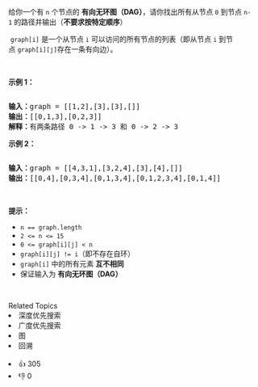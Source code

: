 <p>给你一个有&nbsp;<code>n</code>&nbsp;个节点的 <strong>有向无环图（DAG）</strong>，请你找出所有从节点 <code>0</code>&nbsp;到节点 <code>n-1</code>&nbsp;的路径并输出（<strong>不要求按特定顺序</strong>）</p>

<p><meta charset="UTF-8" />&nbsp;<code>graph[i]</code>&nbsp;是一个从节点 <code>i</code> 可以访问的所有节点的列表（即从节点 <code>i</code> 到节点&nbsp;<code>graph[i][j]</code>存在一条有向边）。</p>

<p>&nbsp;</p>

<p><strong>示例 1：</strong></p>

<p><img alt="" src="https://assets.leetcode.com/uploads/2020/09/28/all_1.jpg" /></p>

<pre>
<strong>输入：</strong>graph = [[1,2],[3],[3],[]]
<strong>输出：</strong>[[0,1,3],[0,2,3]]
<strong>解释：</strong>有两条路径 0 -&gt; 1 -&gt; 3 和 0 -&gt; 2 -&gt; 3
</pre>

<p><strong>示例 2：</strong></p>

<p><img alt="" src="https://assets.leetcode.com/uploads/2020/09/28/all_2.jpg" /></p>

<pre>
<strong>输入：</strong>graph = [[4,3,1],[3,2,4],[3],[4],[]]
<strong>输出：</strong>[[0,4],[0,3,4],[0,1,3,4],[0,1,2,3,4],[0,1,4]]
</pre>

<p>&nbsp;</p>

<p><strong>提示：</strong></p>

<ul>
	<li><code>n == graph.length</code></li>
	<li><code>2 &lt;= n &lt;= 15</code></li>
	<li><code>0 &lt;= graph[i][j] &lt; n</code></li>
	<li><code>graph[i][j] != i</code>（即不存在自环）</li>
	<li><code>graph[i]</code> 中的所有元素 <strong>互不相同</strong></li>
	<li>保证输入为 <strong>有向无环图（DAG）</strong></li>
</ul>

<p>&nbsp;</p>
<div><div>Related Topics</div><div><li>深度优先搜索</li><li>广度优先搜索</li><li>图</li><li>回溯</li></div></div><br><div><li>👍 305</li><li>👎 0</li></div>